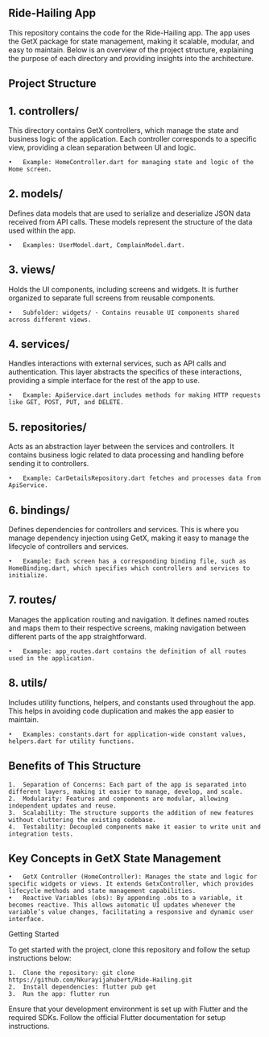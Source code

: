 ## Ride-Hailing App

This repository contains the code for the Ride-Hailing app. The app uses the GetX package for state management, making it scalable, modular, and easy to maintain. Below is an overview of the project structure, explaining the purpose of each directory and providing insights into the architecture.

## Project Structure

## 1. controllers/

This directory contains GetX controllers, which manage the state and business logic of the application. Each controller corresponds to a specific view, providing a clean separation between UI and logic.

    •	Example: HomeController.dart for managing state and logic of the Home screen.

## 2. models/

Defines data models that are used to serialize and deserialize JSON data received from API calls. These models represent the structure of the data used within the app.

    •	Examples: UserModel.dart, ComplainModel.dart.

## 3. views/

Holds the UI components, including screens and widgets. It is further organized to separate full screens from reusable components.

    •	Subfolder: widgets/ - Contains reusable UI components shared across different views.

## 4. services/

Handles interactions with external services, such as API calls and authentication. This layer abstracts the specifics of these interactions, providing a simple interface for the rest of the app to use.

    •	Example: ApiService.dart includes methods for making HTTP requests like GET, POST, PUT, and DELETE.

## 5. repositories/

Acts as an abstraction layer between the services and controllers. It contains business logic related to data processing and handling before sending it to controllers.

    •	Example: CarDetailsRepository.dart fetches and processes data from ApiService.

## 6. bindings/

Defines dependencies for controllers and services. This is where you manage dependency injection using GetX, making it easy to manage the lifecycle of controllers and services.

    •	Example: Each screen has a corresponding binding file, such as HomeBinding.dart, which specifies which controllers and services to initialize.

## 7. routes/

Manages the application routing and navigation. It defines named routes and maps them to their respective screens, making navigation between different parts of the app straightforward.

    •	Example: app_routes.dart contains the definition of all routes used in the application.

## 8. utils/

Includes utility functions, helpers, and constants used throughout the app. This helps in avoiding code duplication and makes the app easier to maintain.

    •	Examples: constants.dart for application-wide constant values, helpers.dart for utility functions.

## Benefits of This Structure

    1.	Separation of Concerns: Each part of the app is separated into different layers, making it easier to manage, develop, and scale.
    2.	Modularity: Features and components are modular, allowing independent updates and reuse.
    3.	Scalability: The structure supports the addition of new features without cluttering the existing codebase.
    4.	Testability: Decoupled components make it easier to write unit and integration tests.

## Key Concepts in GetX State Management

    •	GetX Controller (HomeController): Manages the state and logic for specific widgets or views. It extends GetxController, which provides lifecycle methods and state management capabilities.
    •	Reactive Variables (obs): By appending .obs to a variable, it becomes reactive. This allows automatic UI updates whenever the variable’s value changes, facilitating a responsive and dynamic user interface.

Getting Started

To get started with the project, clone this repository and follow the setup instructions below:

    1.	Clone the repository: git clone https://github.com/Nkurayijahubert/Ride-Hailing.git
    2.	Install dependencies: flutter pub get
    3.	Run the app: flutter run

Ensure that your development environment is set up with Flutter and the required SDKs. Follow the official Flutter documentation for setup instructions.
